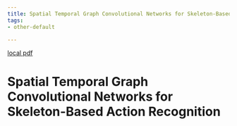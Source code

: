 ```yaml
---
title: Spatial Temporal Graph Convolutional Networks for Skeleton-Based Action Recognition
tags:
- other-default

---
```


[local pdf](../../../pdfs/Spatial%20Temporal%20Graph%20Convolutional%20Networks%20for%20Skeleton-Based%20Action%20Recognition.pdf)

# Spatial Temporal Graph Convolutional Networks for Skeleton-Based Action Recognition
